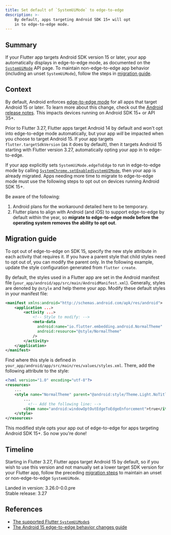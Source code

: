 ```yaml
---
title: Set default of `SystemUiMode` to edge-to-edge
description: >-
    By default, apps targeting Android SDK 15+ will opt
    in to edge-to-edge mode.
---
```


## Summary

If your Flutter app targets Android SDK version 15 or later,
your app automatically displays in edge-to-edge mode,
as documented on the [`SystemUiMode`][] API page.
To maintain non-edge-to-edge app behavior
(including an unset `SystemUiMode`),
follow the steps in [migration guide](#migration-guide).

[`SystemUiMode`]: {{site.api}}/flutter/services/SystemUiMode.html

## Context

By default, Android enforces [edge-to-edge mode][] for all apps that
target Android 15 or later.
To learn more about this change, check out the [Android release notes][].
This impacts devices running on Android SDK 15+ or API 35+.

Prior to Flutter 3.27, Flutter apps target Android 14 by default and
won't opt into edge-to-edge mode automatically, but
your app _will_ be impacted when you choose to target Android 15.
If your app targets `flutter.targetSdkVersion` (as it does by default),
then it targets Android 15 starting with Flutter version 3.27,
automatically opting your app in to edge-to-edge.

If your app explicitly sets `SystemUiMode.edgeToEdge` to run in
edge-to-edge mode by calling [`SystemChrome.setEnabledSystemUIMode`][],
then your app is already migrated. Apps needing more time to migrate to
edge-to-edge mode must use the following steps to opt out on
devices running Android SDK 15+.

Be aware of the following:

 1. Android plans for the workaround detailed here to be temporary.
 2. Flutter plans to align with Android (and iOS) to
    support edge-to-edge by default within the year, so
    **migrate to edge-to-edge mode before the operating system
    removes the ability to opt out**.

[edge-to-edge mode]: {{site.android-dev}}/develop/ui/views/layout/edge-to-edge
[Android release notes]: {{site.android-dev}}/about/versions/15/behavior-changes-15#edge-to-edge
[`SystemChrome.setEnabledSystemUIMode`]: {{site.api}}/flutter/services/SystemChrome/setEnabledSystemUIMode.html

## Migration guide

To opt out of edge-to-edge on SDK 15, specify
the new style attribute in each activity that requires it.
If you have a parent style that child styles need to opt out of,
you can modify the parent only.
In the following example,
update the style configuration generated from `flutter create`.

By default, the styles used in a Flutter app are set in
the Android manifest file (`your_app/android/app/src/main/AndroidManifest.xml`).
Generally, styles are denoted by `@style` and help theme your app.
Modify these default styles in your manifest file:

```xml title="AndroidManifest.xml" highlightLines=5-8
<manifest xmlns:android="http://schemas.android.com/apk/res/android">
    <application ...>
        <activity ...>
            <!-- Style to modify: -->
            <meta-data
              android:name="io.flutter.embedding.android.NormalTheme"
              android:resource="@style/NormalTheme"
            />
        </activity>
    </application>
</manifest>
```

Find where this style is defined in
`your_app/android/app/src/main/res/values/styles.xml`.
There, add the following attribute to the style:

```xml title="styles.xml" highlightLines=7
<?xml version="1.0" encoding="utf-8"?>
<resources>
    ...
    <style name="NormalTheme" parent="@android:style/Theme.Light.NoTitleBar">
        ...
	      <!-- Add the following line: -->
        <item name="android:windowOptOutEdgeToEdgeEnforcement">true</item>
    </style>
</resources>
```

This modified style opts your app out of edge-to-edge for
apps targeting Android SDK 15+.
So now you're done!

## Timeline

Starting in Flutter 3.27, Flutter apps target Android 15 by default, so
if you wish to use this version and not manually set
a lower target SDK version for your Flutter app,
follow the preceding [migration steps](#migration-guide) to
maintain an unset or non-edge-to-edge `SystemUiMode`.

Landed in version: 3.26.0-0.0.pre<br>
Stable release: 3.27

## References

* [The supported Flutter `SystemUiMode`s][]
* [The Android 15 edge-to-edge behavior changes guide][]

[The supported Flutter `SystemUiMode`s]: {{site.api}}/flutter/services/SystemUiMode.html
[The Android 15 edge-to-edge behavior changes guide]: {{site.android-dev}}/about/versions/15/behavior-changes-15#edge-to-edge

